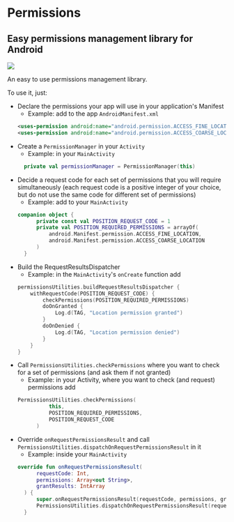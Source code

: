 # Permissions
## Easy permissions management library for Android
[![](https://jitpack.io/v/lorenzofelletti/Permissions.svg)](https://jitpack.io/#lorenzofelletti/Permissions)

An easy to use permissions management library.

To use it, just:
* Declare the permissions your app will use in your application's Manifest
  * Example: add to the app `AndroidManifest.xml`
  ```xml
  <uses-permission android:name="android.permission.ACCESS_FINE_LOCATION" />
  <uses-permission android:name="android.permission.ACCESS_COARSE_LOCATION" />
  ```
* Create a `PermissionManager` in your `Activity`
  * Example: in your `MainActivity`
  ```Kotlin
    private val permissionManager = PermissionManager(this)
    ```
* Decide a request code for each set of permissions that you will require simultaneously (each request code is a positive integer of your choice, but do not use the same code for different set of permissions)
  * Example: add to your `MainActivity`
  ```Kotlin
  companion object {
        private const val POSITION_REQUEST_CODE = 1
        private val POSITION_REQUIRED_PERMISSIONS = arrayOf(
            android.Manifest.permission.ACCESS_FINE_LOCATION,
            android.Manifest.permission.ACCESS_COARSE_LOCATION
        )
    }
  ```
* Build the RequestResultsDispatcher
  * Example: in the `MainActivity`'s `onCreate` function add
  ```Kotlin
  permissionsUtilities.buildRequestResultsDispatcher {
      withRequestCode(POSITION_REQUEST_CODE) {
          checkPermissions(POSITION_REQUIRED_PERMISSIONS)
          doOnGranted {
              Log.d(TAG, "Location permission granted") 
          }
          doOnDenied {
              Log.d(TAG, "Location permission denied")
          }
      }
  }
  ```
* Call `PermissionsUtilities.checkPermissions` where you want to check for a set of permissions (and ask them if not granted)
  * Example: in your Activity, where you want to check (and request) permissions add
  ```Kotlin
  PermissionsUtilities.checkPermissions(
            this,
            POSITION_REQUIRED_PERMISSIONS,
            POSITION_REQUEST_CODE
        )
  ```
* Override `onRequestPermissionsResult` and call `PermissionsUtilities.dispatchOnRequestPermissionsResult` in it
  * Example: inside your `MainActivity`
  ```Kotlin
  override fun onRequestPermissionsResult(
        requestCode: Int,
        permissions: Array<out String>,
        grantResults: IntArray
    ) {
        super.onRequestPermissionsResult(requestCode, permissions, grantResults)
        PermissionsUtilities.dispatchOnRequestPermissionsResult(requestCode, grantResults)
    }
  ```
